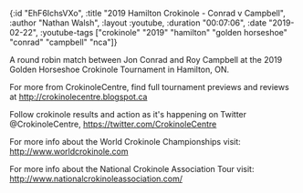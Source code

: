 {:id "EhF6IchsVXo",
 :title "2019 Hamilton Crokinole - Conrad v Campbell",
 :author "Nathan Walsh",
 :layout :youtube,
 :duration "00:07:06",
 :date "2019-02-22",
 :youtube-tags
 ["crokinole"
  "2019"
  "hamilton"
  "golden horseshoe"
  "conrad"
  "campbell"
  "nca"]}


A round robin match between Jon Conrad and Roy Campbell at the 2019 Golden Horseshoe Crokinole Tournament in Hamilton, ON.

For more from CrokinoleCentre, find full tournament previews and reviews at http://crokinolecentre.blogspot.ca

Follow crokinole results and action as it's happening on Twitter @CrokinoleCentre, https://twitter.com/CrokinoleCentre

For more info about the World Crokinole Championships visit: http://www.worldcrokinole.com

For more info about the National Crokinole Association Tour visit: http://www.nationalcrokinoleassociation.com/
